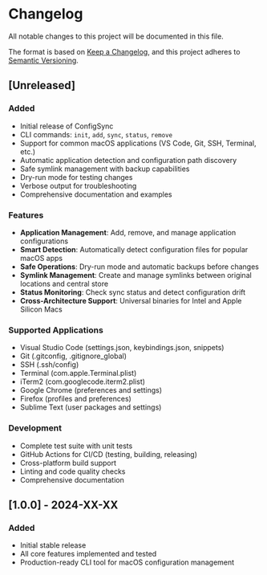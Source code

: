 # Changelog

All notable changes to this project will be documented in this file.

The format is based on [Keep a Changelog](https://keepachangelog.com/en/1.0.0/),
and this project adheres to [Semantic Versioning](https://semver.org/spec/v2.0.0.html).

## [Unreleased]

### Added
- Initial release of ConfigSync
- CLI commands: `init`, `add`, `sync`, `status`, `remove`
- Support for common macOS applications (VS Code, Git, SSH, Terminal, etc.)
- Automatic application detection and configuration path discovery
- Safe symlink management with backup capabilities
- Dry-run mode for testing changes
- Verbose output for troubleshooting
- Comprehensive documentation and examples

### Features
- **Application Management**: Add, remove, and manage application configurations
- **Smart Detection**: Automatically detect configuration files for popular macOS apps
- **Safe Operations**: Dry-run mode and automatic backups before changes
- **Symlink Management**: Create and manage symlinks between original locations and central store
- **Status Monitoring**: Check sync status and detect configuration drift
- **Cross-Architecture Support**: Universal binaries for Intel and Apple Silicon Macs

### Supported Applications
- Visual Studio Code (settings.json, keybindings.json, snippets)
- Git (.gitconfig, .gitignore_global)
- SSH (.ssh/config)
- Terminal (com.apple.Terminal.plist)
- iTerm2 (com.googlecode.iterm2.plist)
- Google Chrome (preferences and settings)
- Firefox (profiles and preferences)
- Sublime Text (user packages and settings)

### Development
- Complete test suite with unit tests
- GitHub Actions for CI/CD (testing, building, releasing)
- Cross-platform build support
- Linting and code quality checks
- Comprehensive documentation

## [1.0.0] - 2024-XX-XX

### Added
- Initial stable release
- All core features implemented and tested
- Production-ready CLI tool for macOS configuration management